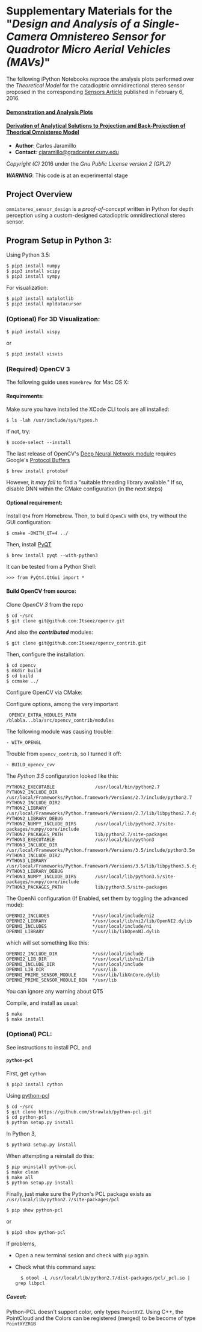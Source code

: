 # Supplementary Materials for the "*Design and Analysis of a Single-Camera Omnistereo Sensor for Quadrotor Micro Aerial Vehicles (MAVs)*" 

The following iPython Notebooks reproce the analysis plots performed over the *Theoretical Model* for the catadioptric omnidirectional stereo sensor proposed in the corresponding [Sensors Article](http://www.mdpi.com/1424-8220/16/2/217/) published in February 6, 2016.

#### [Demonstration and Analysis Plots](https://nbviewer.jupyter.org/github/ubuntuslave/omnistereo_sensor_design/blob/master/HyperCata%20Demo.ipynb)

#### [Derivation of Analytical Solutions to Projection and Back-Projection of Theorical Omnistereo Model](https://nbviewer.jupyter.org/github/ubuntuslave/omnistereo_sensor-design/blob/master/Hyperbolic%20Rig.ipynb)

- **Author**: Carlos Jaramillo
- **Contact**: <cjaramillo@gradcenter.cuny.edu>

*Copyright (C)* 2016 under the *Gnu Public License version 2 (GPL2)*

***WARNING***: This code is at an experimental stage
 
## Project Overview

`omnistereo_sensor_design` is a *proof-of-concept* written in Python for depth perception using a custom-designed catadioptric omnidirectional stereo sensor.

## Program Setup in Python 3:

Using Python 3.5:

    $ pip3 install numpy
    $ pip3 install scipy
    $ pip3 install sympy

For visualization:

    $ pip3 install matplotlib
    $ pip3 install mpldatacursor

### (Optional) For 3D Visualization:

    $ pip3 install vispy

or 

    $ pip3 install visvis
    

### (Required) OpenCV 3

The following guide uses `Homebrew `for Mac OS X:

#### Requirements:

Make sure you have installed the XCode CLI tools are all installed:

    $ ls -lah /usr/include/sys/types.h 

If not, try:

    $ xcode-select --install

The last release of OpenCV's [Deep Neural Network module](http://docs.opencv.org/master/d6/d0f/group__dnn.html) requires Google's [Protocol Buffers](https://developers.google.com/protocol-buffers/)    

    $ brew install protobuf    
    
However, it *may fail* to find a "suitable threading library available." If so, disable DNN within the CMake configuration (in the next steps)

#### Optional requirement:
    
Install `Qt4` from Homebrew. Then, to build `OpenCV` with `Qt4`, try without the GUI configuration:  
    
    $ cmake -DWITH_QT=4 ../

Then, install [PyQT](http://www.riverbankcomputing.co.uk/software/pyqt/intro)

    $ brew install pyqt --with-python3

It can be tested from  a Python Shell:
    
    >>> from PyQt4.QtGui import *

#### Build OpenCV from source:
    
Clone *OpenCV 3* from the repo

    $ cd ~/src
    $ git clone git@github.com:Itseez/opencv.git

And also the ***contributed*** modules:

    $ git clone git@github.com:Itseez/opencv_contrib.git    
    
Then, configure the installation: 

    $ cd opencv
    $ mkdir build
    $ cd build
    $ ccmake ../

Configure OpenCV via CMake:

   
Configure options, among the very important

     OPENCV_EXTRA_MODULES_PATH        /blabla...bla/src/opencv_contrib/modules    
     
The following module was causing trouble:

    - WITH_OPENGL
    
Trouble from `opencv_contrib`, so I turned it off:

    - BUILD_opencv_cvv

The *Python 3.5* configuration looked like this:

    PYTHON2_EXECUTABLE               /usr/local/bin/python2.7
    PYTHON2_INCLUDE_DIR              /usr/local/Frameworks/Python.framework/Versions/2.7/include/python2.7
    PYTHON2_INCLUDE_DIR2
    PYTHON2_LIBRARY                  /usr/local/Frameworks/Python.framework/Versions/2.7/lib/libpython2.7.dylib
    PYTHON2_LIBRARY_DEBUG
    PYTHON2_NUMPY_INCLUDE_DIRS       /usr/local/lib/python2.7/site-packages/numpy/core/include
    PYTHON2_PACKAGES_PATH            lib/python2.7/site-packages
    PYTHON3_EXECUTABLE               /usr/local/bin/python3
    PYTHON3_INCLUDE_DIR              /usr/local/Frameworks/Python.framework/Versions/3.5/include/python3.5m
    PYTHON3_INCLUDE_DIR2
    PYTHON3_LIBRARY                  /usr/local/Frameworks/Python.framework/Versions/3.5/lib/libpython3.5.dylib
    PYTHON3_LIBRARY_DEBUG
    PYTHON3_NUMPY_INCLUDE_DIRS       /usr/local/lib/python3.5/site-packages/numpy/core/include
    PYTHON3_PACKAGES_PATH            lib/python3.5/site-packages

The OpenNi configuration (If Enabled, set them by toggling the advanced mode):

    OPENNI2_INCLUDES                */usr/local/include/ni2
    OPENNI2_LIBRARY                 */usr/local/lib/ni2/lib/OpenNI2.dylib
    OPENNI_INCLUDES                 */usr/local/include/ni
    OPENNI_LIBRARY                  */usr/lib/libOpenNI.dylib

which will set something like this:

    OPENNI2_INCLUDE_DIR             */usr/local/include
    OPENNI2_LIB_DIR                 */usr/local/lib/ni2/lib
    OPENNI_INCLUDE_DIR              */usr/local/include
    OPENNI_LIB_DIR                  */usr/lib
    OPENNI_PRIME_SENSOR_MODULE      */usr/lib/libXnCore.dylib
    OPENNI_PRIME_SENSOR_MODULE_BIN  */usr/lib
 
You can ignore any warning about QT5

Compile, and install as usual:

    $ make
    $ make install
 
    
### (Optional) PCL:

See instructions to install PCL and 

#### `python-pcl`

First, get `cython`

    $ pip3 install cython
    
Using [python-pcl](https://github.com/strawlab/python-pcl) 

    $ cd ~/src
    $ git clone https://github.com/strawlab/python-pcl.git
    $ cd python-pcl
    $ python setup.py install

In Python 3, 

    $ python3 setup.py install
    
When attempting a reinstall do this:

    $ pip uninstall python-pcl
    $ make clean
    $ make all
    $ python setup.py install
        

Finally, just make sure the Python's PCL package exists as `/usr/local/lib/python2.7/site-packages/pcl`   
    
    $ pip show python-pcl

or

    $ pip3 show python-pcl    

If problems, 

- Open a new terminal sesion and check with `pip` again.

- Check what this command says:

        $ otool -L /usr/local/lib/python2.7/dist-packages/pcl/_pcl.so | grep libpcl

##### Caveat:
Python-PCL doesn't support color, only types `PointXYZ`. Using C++, the PointCloud and the Colors can be registered (merged) to be become of type `PointXYZRGB`
